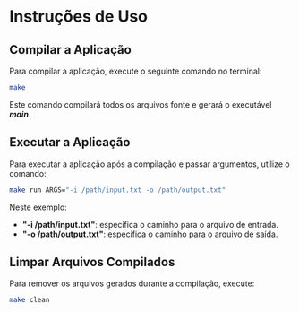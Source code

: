 # Instruções de Uso

## Compilar a Aplicação

Para compilar a aplicação, execute o seguinte comando no terminal:

```bash
make
```

Este comando compilará todos os arquivos fonte e gerará o executável ***main***.

## Executar a Aplicação

Para executar a aplicação após a compilação e passar argumentos, utilize o comando:

```bash
make run ARGS="-i /path/input.txt -o /path/output.txt"
```
Neste exemplo:

- **"-i /path/input.txt"**:  especifica o caminho para o arquivo de entrada.
- **"-o /path/output.txt"**: especifica o caminho para o arquivo de saída.

## Limpar Arquivos Compilados

Para remover os arquivos gerados durante a compilação, execute:

```bash
make clean
```